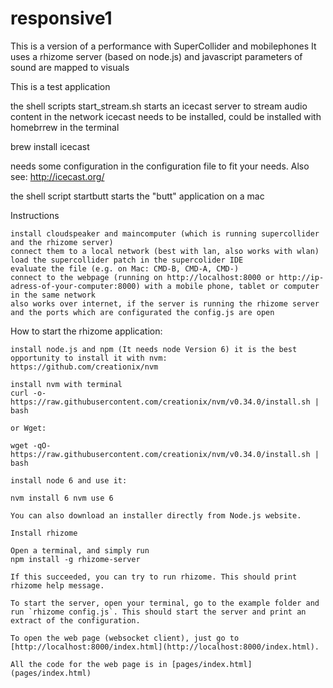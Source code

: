 # responsive1

This is a version of a performance with SuperCollider and mobilephones 
It uses a rhizome server (based on node.js) and javascript
parameters of sound are mapped to visuals

This is a test application

the shell scripts start_stream.sh starts an icecast server to stream audio content in the network
icecast needs to be installed, could be installed with homebrrew in the terminal

brew install icecast

needs some configuration in the configuration file to fit your needs.
Also see: http://icecast.org/

the shell script startbutt starts the "butt" application on a mac

Instructions

    install cloudspeaker and maincomputer (which is running supercollider and the rhizome server)
    connect them to a local network (best with lan, also works with wlan)
    load the supercollider patch in the supercolider IDE
    evaluate the file (e.g. on Mac: CMD-B, CMD-A, CMD-)
    connect to the webpage (running on http://localhost:8000 or http://ip-adress-of-your-computer:8000) with a mobile phone, tablet or computer in the same network
    also works over internet, if the server is running the rhizome server and the ports which are configurated the config.js are open

How to start the rhizome application:

    install node.js and npm (It needs node Version 6) it is the best opportunity to install it with nvm:
    https://github.com/creationix/nvm

    install nvm with terminal
    curl -o- https://raw.githubusercontent.com/creationix/nvm/v0.34.0/install.sh | bash

    or Wget:

    wget -qO- https://raw.githubusercontent.com/creationix/nvm/v0.34.0/install.sh | bash

    install node 6 and use it:

    nvm install 6 nvm use 6

    You can also download an installer directly from Node.js website.

    Install rhizome

    Open a terminal, and simply run 
    npm install -g rhizome-server
    
    If this succeeded, you can try to run rhizome. This should print rhizome help message.

    To start the server, open your terminal, go to the example folder and run `rhizome config.js`. This should start the server and print an extract of the configuration.

    To open the web page (websocket client), just go to [http://localhost:8000/index.html](http://localhost:8000/index.html).

    All the code for the web page is in [pages/index.html](pages/index.html) 



